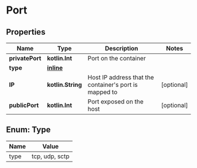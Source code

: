 
# Port

## Properties
| Name | Type | Description | Notes |
| ------------ | ------------- | ------------- | ------------- |
| **privatePort** | **kotlin.Int** | Port on the container |  |
| **type** | [**inline**](#Type) |  |  |
| **IP** | **kotlin.String** | Host IP address that the container&#39;s port is mapped to |  [optional] |
| **publicPort** | **kotlin.Int** | Port exposed on the host |  [optional] |


<a id="Type"></a>
## Enum: Type
| Name | Value |
| ---- | ----- |
| type | tcp, udp, sctp |



